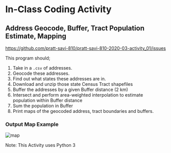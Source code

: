 # In-Class Coding Activity

## Address Geocode, Buffer, Tract Population Estimate, Mapping

https://github.com/pratt-savi-810/pratt-savi-810-2020-03-activity_01/issues

This program should;

1. Take in a `.csv` of addresses.
2. Geocode these addresses. 
3. Find out what states these addresses are in. 
4. Download and unzip those state Census Tract shapefiles
5. Buffer the addresses by a given Buffer distance (2 km)
6. Intersect and perform area-weighted interpolation to estimate population within Buffer distance
7. Sum the population in Buffer
8. Print maps of the geocoded address, tract boundaries and buffers. 

### Output Map Example
![map](https://github.com/pratt-savi-810/pratt-savi-810-2020-03-activity_01/blob/master/maps/_examples/map_0_int_tract_pop.png?raw=true)

Note: This Activity uses Python 3
